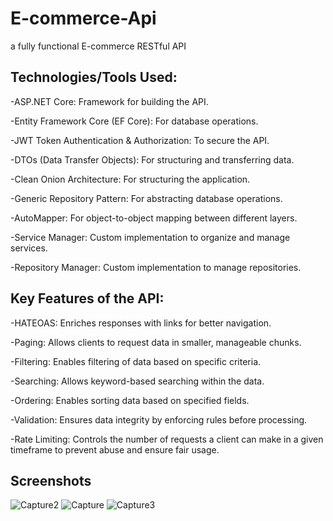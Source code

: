# E-commerce-Api
a fully functional E-commerce RESTful API

## Technologies/Tools Used:
-ASP.NET Core: Framework for building the API.

-Entity Framework Core (EF Core): For database operations.

-JWT Token Authentication & Authorization: To secure the API.

-DTOs (Data Transfer Objects): For structuring and transferring data.

-Clean Onion Architecture: For structuring the application.

-Generic Repository Pattern: For abstracting database operations.

-AutoMapper: For object-to-object mapping between different layers.

-Service Manager: Custom implementation to organize and manage services.

-Repository Manager: Custom implementation to manage repositories.

## Key Features of the API:
-HATEOAS: Enriches responses with links for better navigation.

-Paging: Allows clients to request data in smaller, manageable chunks.

-Filtering: Enables filtering of data based on specific criteria.

-Searching: Allows keyword-based searching within the data.

-Ordering: Enables sorting data based on specified fields.

-Validation: Ensures data integrity by enforcing rules before processing.

-Rate Limiting: Controls the number of requests a client can make in a given timeframe to prevent abuse and ensure fair usage.


## Screenshots

![Capture2](https://github.com/user-attachments/assets/4c4876c4-3e8c-4fcb-939f-a7b93121b59b)
![Capture](https://github.com/user-attachments/assets/de737eeb-067b-4fae-9bbb-d5bd7cab6687)
![Capture3](https://github.com/user-attachments/assets/ef2c9321-2e34-47a0-a36a-13430b766549)

